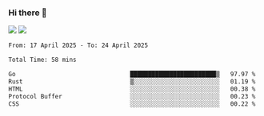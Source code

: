 ### Hi there 👋️

![](https://komarev.com/ghpvc/?username=Loner1024)
![](https://hit.yhype.me/github/profile?account_id=20189164)

<!--START_SECTION:waka-->

```txt
From: 17 April 2025 - To: 24 April 2025

Total Time: 58 mins

Go                                ████████████████████████▒   97.97 %
Rust                              ▒░░░░░░░░░░░░░░░░░░░░░░░░   01.19 %
HTML                              ░░░░░░░░░░░░░░░░░░░░░░░░░   00.38 %
Protocol Buffer                   ░░░░░░░░░░░░░░░░░░░░░░░░░   00.23 %
CSS                               ░░░░░░░░░░░░░░░░░░░░░░░░░   00.22 %
```

<!--END_SECTION:waka-->



